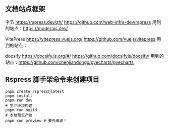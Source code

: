 ## 文档站点框架

字节
https://rspress.dev/zh/
https://github.com/web-infra-dev/rspress
用到的站点：https://modernjs.dev/

VitePress
https://vitepress.vuejs.org/
https://github.com/vuejs/vitepress
用到的站点：


docsify
https://docsify.js.org/#/
https://github.com/docsifyjs/docsify/
用到的站点：https://github.com/chenjiandongx/pyecharts/pyecharts

## Rspress 脚手架命令来创建项目

```shell
pnpm create rspress@latest
pnpm install
pnpm run dev
# 生产环境构建
pnpm run build
# 本地预览产物
pnpm run preview # 要先编译！
```